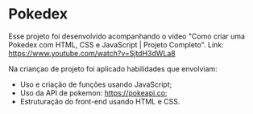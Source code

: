# Pokedex

Esse projeto foi desenvolvido acompanhando o video "Como criar uma Pokedex com HTML, CSS e JavaScript | Projeto Completo".
Link: https://www.youtube.com/watch?v=SjtdH3dWLa8

Na criançao de projeto foi aplicado habilidades que envolviam:
* Uso e criação de funções usando JavaScript;
* Uso da API de pokemon: https://pokeapi.co;
* Estruturação do front-end usando HTML e CSS.
